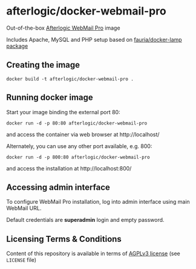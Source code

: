 afterlogic/docker-webmail-pro
=============================

Out-of-the-box [Afterlogic WebMail Pro](http://www.afterlogic.com/webmail-client) image

Includes Apache, MySQL and PHP setup based on [fauria/docker-lamp package](https://github.com/fauria/docker-lamp)


Creating the image
------------------

	docker build -t afterlogic/docker-webmail-pro .


Running docker image
--------------------

Start your image binding the external port 80:

	docker run -d -p 80:80 afterlogic/docker-webmail-pro

and access the container via web browser at http://localhost/


Alternately, you can use any other port available, e.g. 800:

	docker run -d -p 800:80 afterlogic/docker-webmail-pro

and access the installation at http://localhost:800/


Accessing admin interface
------------------------------

To configure WebMail Pro installation, log into admin interface using main WebMail URL.

Default credentials are **superadmin** login and empty password.


Licensing Terms & Conditions
----------------------------

Content of this repository is available in terms of [AGPLv3 license](http://www.gnu.org/licenses/agpl-3.0.en.html) (see `LICENSE` file)